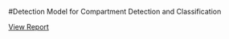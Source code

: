 #Detection Model for Compartment Detection and Classification

[View Report](Project_Report/Object_Detection_Report.pdf)
